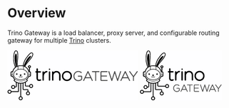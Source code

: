# Overview

Trino Gateway is a load balancer, proxy server, and configurable routing 
gateway for multiple [Trino](https://trino.io) clusters.

<img src="./assets/logos/trino-gateway-h.png"/>


<img src="./assets/logos/trino-gateway-v.png"/>
